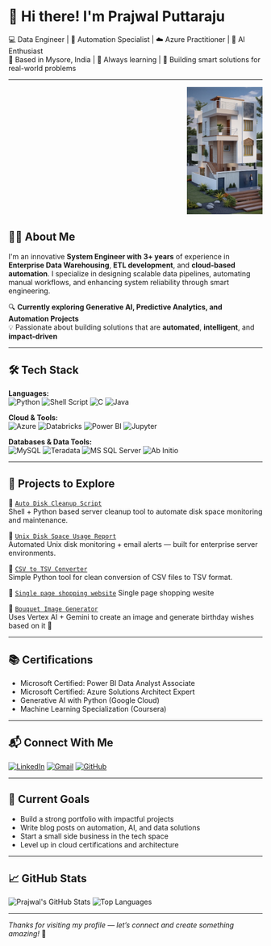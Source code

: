 # 👋 Hi there! I'm Prajwal Puttaraju

💻 Data Engineer | 🔁 Automation Specialist | ☁️ Azure Practitioner | 🤖 AI Enthusiast  
📍 Based in Mysore, India | 🧠 Always learning | 🚀 Building smart solutions for real-world problems

---
<!-- Right-aligned image using HTML inside Markdown -->
<p align="right">
  <img src="https://github.com/prajwalraaj/prajwalraaj/blob/main/5373c68a813d44648a01e5409888a79b.jpg?raw=true" width="150px" alt="Prajwal Mini Image" />
</p>

## 👨‍💼 About Me

I'm an innovative **System Engineer with 3+ years** of experience in **Enterprise Data Warehousing**, **ETL development**, and **cloud-based automation**. I specialize in designing scalable data pipelines, automating manual workflows, and enhancing system reliability through smart engineering.

🔍 **Currently exploring Generative AI, Predictive Analytics, and Automation Projects**  
💡 Passionate about building solutions that are **automated**, **intelligent**, and **impact-driven**

---

## 🛠️ Tech Stack

**Languages:**  
![Python](https://img.shields.io/badge/Python-3776AB?style=flat-square&logo=python&logoColor=white)
![Shell Script](https://img.shields.io/badge/Shell_Script-4EAA25?style=flat-square&logo=gnu-bash&logoColor=white)
![C](https://img.shields.io/badge/C-00599C?style=flat-square&logo=c&logoColor=white)
![Java](https://img.shields.io/badge/Java-ED8B00?style=flat-square&logo=java&logoColor=white)

**Cloud & Tools:**  
![Azure](https://img.shields.io/badge/Microsoft_Azure-0078D4?style=flat-square&logo=microsoft-azure&logoColor=white)
![Databricks](https://img.shields.io/badge/Databricks-E67300?style=flat-square&logo=databricks&logoColor=white)
![Power BI](https://img.shields.io/badge/Power_BI-F2C811?style=flat-square&logo=powerbi&logoColor=white)
![Jupyter](https://img.shields.io/badge/Jupyter-F37626?style=flat-square&logo=jupyter&logoColor=white)

**Databases & Data Tools:**  
![MySQL](https://img.shields.io/badge/MySQL-4479A1?style=flat-square&logo=mysql&logoColor=white)
![Teradata](https://img.shields.io/badge/Teradata-F37440?style=flat-square)
![MS SQL Server](https://img.shields.io/badge/SQL_Server-CC2927?style=flat-square&logo=microsoft-sql-server&logoColor=white)
![Ab Initio](https://img.shields.io/badge/Ab_Initio-blue?style=flat-square)

---

## 🚀 Projects to Explore

📌 [`Auto Disk Cleanup Script`](https://github.com/prajwalraaj/Auto-Disk-Cleanup-Script)  
Shell + Python based server cleanup tool to automate disk space monitoring and maintenance.

📌 [`Unix Disk Space Usage Report`](https://github.com/prajwalraaj/Unix-Disk-Space-Usage-Report-Script)  
Automated Unix disk monitoring + email alerts — built for enterprise server environments.

📌 [`CSV to TSV Converter`](https://github.com/prajwalraaj/CSV-to-TSV-Converter)  
Simple Python tool for clean conversion of CSV files to TSV format.

📌 [`Single page shopping website`](https://prajwalraaj.github.io/single-shopping-webpage/)
Single page shopping wesite

📌 [`Bouquet Image Generator`](https://github.com/prajwalraaj/Bouquet-Birthday-Wish-Generator)  
Uses Vertex AI + Gemini to create an image and generate birthday wishes based on it 🎉

---

## 📚 Certifications

- Microsoft Certified: Power BI Data Analyst Associate  
- Microsoft Certified: Azure Solutions Architect Expert  
- Generative AI with Python (Google Cloud)  
- Machine Learning Specialization (Coursera)

---

## 📬 Connect With Me

[![LinkedIn](https://img.shields.io/badge/LinkedIn-blue?style=flat-square&logo=linkedin)](https://www.linkedin.com/in/prajwal-p-5b8261124/)
[![Gmail](https://img.shields.io/badge/Gmail-D14836?style=flat-square&logo=gmail&logoColor=white)](mailto:prajwalp220@gmail.com)
[![GitHub](https://img.shields.io/badge/GitHub-181717?style=flat-square&logo=github&logoColor=white)](https://github.com/prajwalraaj)

---

## 🧠 Current Goals

- Build a strong portfolio with impactful projects
- Write blog posts on automation, AI, and data solutions
- Start a small side business in the tech space
- Level up in cloud certifications and architecture

---

## 📈 GitHub Stats

![Prajwal's GitHub Stats](https://github-readme-stats.vercel.app/api?username=prajwalraaj&show_icons=true&theme=github_dark)
![Top Languages](https://github-readme-stats.vercel.app/api/top-langs/?username=prajwalraaj&layout=compact&theme=github_dark)

---

_Thanks for visiting my profile — let’s connect and create something amazing!_ 🚀
